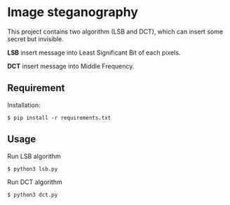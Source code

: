 # Image steganography

This project contains two algorithm (LSB and DCT), which can insert some secret but invisible.

**LSB** insert message into Least Significant Bit of each pixels.

**DCT** insert message into Middle Frequency.

## Requirement

Installation:

```shell
$ pip install -r requirements.txt
```

## Usage

Run LSB algorithm

```shell
$ python3 lsb.py
```

Run DCT algorithm

```shell
$ python3 dct.py
```